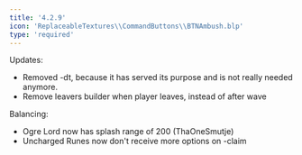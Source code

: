 ```yaml
---
title: '4.2.9'
icon: 'ReplaceableTextures\\CommandButtons\\BTNAmbush.blp'
type: 'required'
---
```

Updates:
 - Removed -dt, because it has served its purpose and is not really needed anymore.
 - Remove leavers builder when player leaves, instead of after wave

Balancing:
 - Ogre Lord now has splash range of 200 (ThaOneSmutje)
 - Uncharged Runes now don't receive more options on -claim